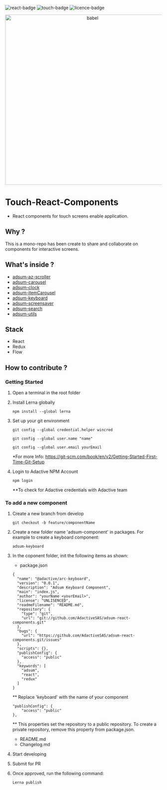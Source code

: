 ![react-badge](https://img.shields.io/badge/react-js-53c1de.svg?style=flat)
![touch-badge](https://img.shields.io/badge/for-touch--screen-ff69b4.svg?style=flat)
![licence-badge](https://img.shields.io/github/license/mashape/apistatus.svg?style=flat)

<p align="center">
  <a href="http://adactive.com">
    <img alt="babel" src="https://user-images.githubusercontent.com/6003532/41638658-21e38a0c-748d-11e8-93d2-8a3d1a4ee6a7.png" width="546">
  </a>
</p>

# Touch-React-Components
- React components for touch screens enable application.

## Why ? 

This is a mono-repo has been create to share and collaborate on components for interactive screens.
  
## What's inside ? 

 - [adsum-az-scroller](https://github.com/AdactiveSAS/adsum-react-components/tree/master/packages/adsum-az-scroller)
 - [adsum-carousel](https://github.com/AdactiveSAS/adsum-react-components/tree/master/packages/adsum-carousel)
 - [adsum-clock](https://github.com/AdactiveSAS/adsum-react-components/tree/master/packages/adsum-clock)
 - [adsum-itemCarousel](https://github.com/AdactiveSAS/adsum-react-components/tree/master/packages/adsum-itemCarousel)
 - [adsum-keyboard](https://github.com/AdactiveSAS/adsum-react-components/tree/master/packages/adsum-keyboard)
 - [adsum-screensaver](https://github.com/AdactiveSAS/adsum-react-components/tree/master/packages/adsum-screensaver)
 - [adsum-search](https://github.com/AdactiveSAS/adsum-react-components/tree/master/packages/adsum-search)
 - [adsum-utils](https://github.com/AdactiveSAS/adsum-react-components/tree/master/packages/adsum-utils)

## Stack

 - React
 - Redux
 - Flow
  
## How to contribute ?

### Getting Started

1. Open a terminal in the root folder

2. Install Lerna globally
    
    `npm install --global lerna`    
   
3. Set up your git environment

    `git config --global credential.helper wincred`

    `git config --global user.name "name"`
    
    `git config --global user.email yourEmail`

    *For more Info: https://git-scm.com/book/en/v2/Getting-Started-First-Time-Git-Setup 

4. Login to Adactive NPM Account

    `npm login` 
    
    **To check for Adactive credentials with Adactive team
    
### To add a new component
1. Create a new branch from develop

    `git checkout -b feature/componentName`

2. Create a new folder name 'adsum-component' in packages. For example to create a keyboard component: 
    
    `adsum-keyboard`
    
3. In the coponent folder, init the following items as shown:
    
    - package.json
    ````
    {
      "name": "@adactive/arc-keyboard",
      "version": "0.0.1",
      "description": "Adsum Keyboard Component",
      "main": "index.js",
      "author": "yourName <yourEmail>",
      "license": "UNLISENCED",
      "readmeFilename": "README.md",
      "repository": {
        "type": "git",
        "url": "git://github.com/AdactiveSAS/adsum-react-components.git"
      },
      "bugs": {
        "url": "https://github.com/AdactiveSAS/adsum-react-components.git/issues"
      },
      "scripts": {},
      "publishConfig": {
        "access": "public"
      },
      "keywords": [
        "adsum",
        "react",
        "redux"
      ]
    } 
    ````
    ** Replace 'keyboard' with the name of your component<br/>
    
    ````
    "publishConfig": {
        "access": "public"
    },
    ````
    ** This properties set the repository to a public repository. To create a private repository, remove this property from package.json.
    
    - README.md
    - Changelog.md
    
4. Start developing
5. Submit for PR
6. Once approved, run the following command:

    `Lerna publish`
